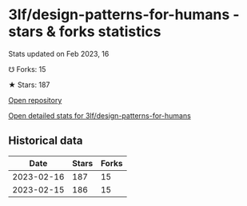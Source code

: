 # 3lf/design-patterns-for-humans - stars & forks statistics

Stats updated on Feb 2023, 16

☋ Forks: 15

★ Stars: 187

[Open repository](https://github.com/3lf/design-patterns-for-humans)

[Open detailed stats for 3lf/design-patterns-for-humans](https://reviewgithub.com/rep/3lf/design-patterns-for-humans)

## Historical data
| Date | Stars | Forks |
|------|-------|-------|
| 2023-02-16 | 187 | 15 | 
| 2023-02-15 | 186 | 15 | 

